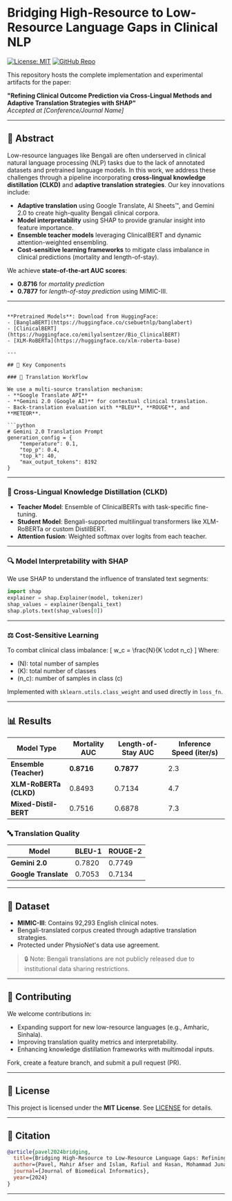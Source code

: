 # Bridging High-Resource to Low-Resource Language Gaps in Clinical NLP

[![License: MIT](https://img.shields.io/badge/License-MIT-yellow.svg)](LICENSE)
[![GitHub Repo](https://img.shields.io/badge/Code-GitHub-blue)](https://github.com/codewith-pavel/Cross-Lingual-Knowledge-Distillation)

This repository hosts the complete implementation and experimental artifacts for the paper:

**"Refining Clinical Outcome Prediction via Cross-Lingual Methods and Adaptive Translation Strategies with SHAP"**  
*Accepted at [Conference/Journal Name]*

---

## 📌 Abstract

Low-resource languages like Bengali are often underserved in clinical natural language processing (NLP) tasks due to the lack of annotated datasets and pretrained language models. In this work, we address these challenges through a pipeline incorporating **cross-lingual knowledge distillation (CLKD)** and **adaptive translation strategies**. Our key innovations include:

- **Adaptive translation** using Google Translate, AI Sheets™, and Gemini 2.0 to create high-quality Bengali clinical corpora.
- **Model interpretability** using SHAP to provide granular insight into feature importance.
- **Ensemble teacher models** leveraging ClinicalBERT and dynamic attention-weighted ensembling.
- **Cost-sensitive learning frameworks** to mitigate class imbalance in clinical predictions (mortality and length-of-stay).

We achieve **state-of-the-art AUC scores**: 
- **0.8716** for *mortality prediction*
- **0.7877** for *length-of-stay prediction* using MIMIC-III.

---

```

**Pretrained Models**: Download from HuggingFace:
- [BanglaBERT](https://huggingface.co/csebuetnlp/banglabert)
- [ClinicalBERT](https://huggingface.co/emilyalsentzer/Bio_ClinicalBERT)
- [XLM-RoBERTa](https://huggingface.co/xlm-roberta-base)

---

## 🧠 Key Components

### 🔁 Translation Workflow

We use a multi-source translation mechanism:
- **Google Translate API**
- **Gemini 2.0 (Google AI)** for contextual clinical translation.
- Back-translation evaluation with **BLEU**, **ROUGE**, and **METEOR**.

```python
# Gemini 2.0 Translation Prompt
generation_config = {
    "temperature": 0.1,
    "top_p": 0.4,
    "top_k": 40,
    "max_output_tokens": 8192
}
```

---

### 📘 Cross-Lingual Knowledge Distillation (CLKD)

- **Teacher Model**: Ensemble of ClinicalBERTs with task-specific fine-tuning.
- **Student Model**: Bengali-supported multilingual transformers like XLM-RoBERTa or custom DistilBERT.
- **Attention fusion**: Weighted softmax over logits from each teacher.

---

### 🔍 Model Interpretability with SHAP

We use SHAP to understand the influence of translated text segments:

```python
import shap
explainer = shap.Explainer(model, tokenizer)
shap_values = explainer(bengali_text)
shap.plots.text(shap_values[0])
```

---

### ⚖️ Cost-Sensitive Learning

To combat clinical class imbalance:
\[ w_c = \frac{N}{K \cdot n_c} \]
Where:
- \(N\): total number of samples
- \(K\): total number of classes
- \(n_c\): number of samples in class \(c\)

Implemented with `sklearn.utils.class_weight` and used directly in `loss_fn`.

---

## 📊 Results

| Model Type              | Mortality AUC | Length-of-Stay AUC | Inference Speed (iter/s) |
|------------------------|---------------|---------------------|---------------------------|
| **Ensemble (Teacher)** | **0.8716**    | **0.7877**          | 2.3                       |
| **XLM-RoBERTa (CLKD)** | 0.8493        | 0.7134              | 4.7                       |
| **Mixed-Distil-BERT**  | 0.7516        | 0.6878              | 7.3                       |

### 🔤 Translation Quality

| Model            | BLEU-1 | ROUGE-2 |
|------------------|--------|----------|
| **Gemini 2.0**   | 0.7820 | 0.7749   |
| **Google Translate** | 0.7053 | 0.7134   |

---

## 📂 Dataset

- **MIMIC-III**: Contains 92,293 English clinical notes. 
- Bengali-translated corpus created through adaptive translation strategies.
- Protected under PhysioNet's data use agreement.

> 🔒 Note: Bengali translations are not publicly released due to institutional data sharing restrictions.

---

## 🤝 Contributing

We welcome contributions in:
- Expanding support for new low-resource languages (e.g., Amharic, Sinhala).
- Improving translation quality metrics and interpretability.
- Enhancing knowledge distillation frameworks with multimodal inputs.

Fork, create a feature branch, and submit a pull request (PR).

---

## 📜 License

This project is licensed under the **MIT License**. See [LICENSE](LICENSE) for details.

---

## 📄 Citation

```bibtex
@article{pavel2024bridging,
  title={Bridging High-Resource to Low-Resource Language Gaps: Refining Clinical Outcome Prediction via Cross-Lingual Methods and Adaptive Translation Strategies with SHAP},
  author={Pavel, Mahir Afser and Islam, Rafiul and Hasan, Mohammad Junayed and Mahdy, M.R.C.},
  journal={Journal of Biomedical Informatics},
  year={2024}
}
```

---
